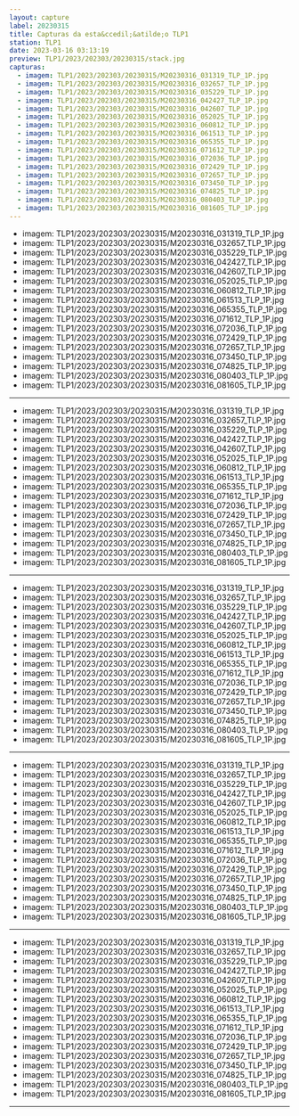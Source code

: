 ```yaml
---
layout: capture
label: 20230315
title: Capturas da esta&ccedil;&atilde;o TLP1
station: TLP1
date: 2023-03-16 03:13:19
preview: TLP1/2023/202303/20230315/stack.jpg
capturas:
  - imagem: TLP1/2023/202303/20230315/M20230316_031319_TLP_1P.jpg
  - imagem: TLP1/2023/202303/20230315/M20230316_032657_TLP_1P.jpg
  - imagem: TLP1/2023/202303/20230315/M20230316_035229_TLP_1P.jpg
  - imagem: TLP1/2023/202303/20230315/M20230316_042427_TLP_1P.jpg
  - imagem: TLP1/2023/202303/20230315/M20230316_042607_TLP_1P.jpg
  - imagem: TLP1/2023/202303/20230315/M20230316_052025_TLP_1P.jpg
  - imagem: TLP1/2023/202303/20230315/M20230316_060812_TLP_1P.jpg
  - imagem: TLP1/2023/202303/20230315/M20230316_061513_TLP_1P.jpg
  - imagem: TLP1/2023/202303/20230315/M20230316_065355_TLP_1P.jpg
  - imagem: TLP1/2023/202303/20230315/M20230316_071612_TLP_1P.jpg
  - imagem: TLP1/2023/202303/20230315/M20230316_072036_TLP_1P.jpg
  - imagem: TLP1/2023/202303/20230315/M20230316_072429_TLP_1P.jpg
  - imagem: TLP1/2023/202303/20230315/M20230316_072657_TLP_1P.jpg
  - imagem: TLP1/2023/202303/20230315/M20230316_073450_TLP_1P.jpg
  - imagem: TLP1/2023/202303/20230315/M20230316_074825_TLP_1P.jpg
  - imagem: TLP1/2023/202303/20230315/M20230316_080403_TLP_1P.jpg
  - imagem: TLP1/2023/202303/20230315/M20230316_081605_TLP_1P.jpg
---
```

  - imagem: TLP1/2023/202303/20230315/M20230316_031319_TLP_1P.jpg
  - imagem: TLP1/2023/202303/20230315/M20230316_032657_TLP_1P.jpg
  - imagem: TLP1/2023/202303/20230315/M20230316_035229_TLP_1P.jpg
  - imagem: TLP1/2023/202303/20230315/M20230316_042427_TLP_1P.jpg
  - imagem: TLP1/2023/202303/20230315/M20230316_042607_TLP_1P.jpg
  - imagem: TLP1/2023/202303/20230315/M20230316_052025_TLP_1P.jpg
  - imagem: TLP1/2023/202303/20230315/M20230316_060812_TLP_1P.jpg
  - imagem: TLP1/2023/202303/20230315/M20230316_061513_TLP_1P.jpg
  - imagem: TLP1/2023/202303/20230315/M20230316_065355_TLP_1P.jpg
  - imagem: TLP1/2023/202303/20230315/M20230316_071612_TLP_1P.jpg
  - imagem: TLP1/2023/202303/20230315/M20230316_072036_TLP_1P.jpg
  - imagem: TLP1/2023/202303/20230315/M20230316_072429_TLP_1P.jpg
  - imagem: TLP1/2023/202303/20230315/M20230316_072657_TLP_1P.jpg
  - imagem: TLP1/2023/202303/20230315/M20230316_073450_TLP_1P.jpg
  - imagem: TLP1/2023/202303/20230315/M20230316_074825_TLP_1P.jpg
  - imagem: TLP1/2023/202303/20230315/M20230316_080403_TLP_1P.jpg
  - imagem: TLP1/2023/202303/20230315/M20230316_081605_TLP_1P.jpg
---
  - imagem: TLP1/2023/202303/20230315/M20230316_031319_TLP_1P.jpg
  - imagem: TLP1/2023/202303/20230315/M20230316_032657_TLP_1P.jpg
  - imagem: TLP1/2023/202303/20230315/M20230316_035229_TLP_1P.jpg
  - imagem: TLP1/2023/202303/20230315/M20230316_042427_TLP_1P.jpg
  - imagem: TLP1/2023/202303/20230315/M20230316_042607_TLP_1P.jpg
  - imagem: TLP1/2023/202303/20230315/M20230316_052025_TLP_1P.jpg
  - imagem: TLP1/2023/202303/20230315/M20230316_060812_TLP_1P.jpg
  - imagem: TLP1/2023/202303/20230315/M20230316_061513_TLP_1P.jpg
  - imagem: TLP1/2023/202303/20230315/M20230316_065355_TLP_1P.jpg
  - imagem: TLP1/2023/202303/20230315/M20230316_071612_TLP_1P.jpg
  - imagem: TLP1/2023/202303/20230315/M20230316_072036_TLP_1P.jpg
  - imagem: TLP1/2023/202303/20230315/M20230316_072429_TLP_1P.jpg
  - imagem: TLP1/2023/202303/20230315/M20230316_072657_TLP_1P.jpg
  - imagem: TLP1/2023/202303/20230315/M20230316_073450_TLP_1P.jpg
  - imagem: TLP1/2023/202303/20230315/M20230316_074825_TLP_1P.jpg
  - imagem: TLP1/2023/202303/20230315/M20230316_080403_TLP_1P.jpg
  - imagem: TLP1/2023/202303/20230315/M20230316_081605_TLP_1P.jpg
---
  - imagem: TLP1/2023/202303/20230315/M20230316_031319_TLP_1P.jpg
  - imagem: TLP1/2023/202303/20230315/M20230316_032657_TLP_1P.jpg
  - imagem: TLP1/2023/202303/20230315/M20230316_035229_TLP_1P.jpg
  - imagem: TLP1/2023/202303/20230315/M20230316_042427_TLP_1P.jpg
  - imagem: TLP1/2023/202303/20230315/M20230316_042607_TLP_1P.jpg
  - imagem: TLP1/2023/202303/20230315/M20230316_052025_TLP_1P.jpg
  - imagem: TLP1/2023/202303/20230315/M20230316_060812_TLP_1P.jpg
  - imagem: TLP1/2023/202303/20230315/M20230316_061513_TLP_1P.jpg
  - imagem: TLP1/2023/202303/20230315/M20230316_065355_TLP_1P.jpg
  - imagem: TLP1/2023/202303/20230315/M20230316_071612_TLP_1P.jpg
  - imagem: TLP1/2023/202303/20230315/M20230316_072036_TLP_1P.jpg
  - imagem: TLP1/2023/202303/20230315/M20230316_072429_TLP_1P.jpg
  - imagem: TLP1/2023/202303/20230315/M20230316_072657_TLP_1P.jpg
  - imagem: TLP1/2023/202303/20230315/M20230316_073450_TLP_1P.jpg
  - imagem: TLP1/2023/202303/20230315/M20230316_074825_TLP_1P.jpg
  - imagem: TLP1/2023/202303/20230315/M20230316_080403_TLP_1P.jpg
  - imagem: TLP1/2023/202303/20230315/M20230316_081605_TLP_1P.jpg
---
  - imagem: TLP1/2023/202303/20230315/M20230316_031319_TLP_1P.jpg
  - imagem: TLP1/2023/202303/20230315/M20230316_032657_TLP_1P.jpg
  - imagem: TLP1/2023/202303/20230315/M20230316_035229_TLP_1P.jpg
  - imagem: TLP1/2023/202303/20230315/M20230316_042427_TLP_1P.jpg
  - imagem: TLP1/2023/202303/20230315/M20230316_042607_TLP_1P.jpg
  - imagem: TLP1/2023/202303/20230315/M20230316_052025_TLP_1P.jpg
  - imagem: TLP1/2023/202303/20230315/M20230316_060812_TLP_1P.jpg
  - imagem: TLP1/2023/202303/20230315/M20230316_061513_TLP_1P.jpg
  - imagem: TLP1/2023/202303/20230315/M20230316_065355_TLP_1P.jpg
  - imagem: TLP1/2023/202303/20230315/M20230316_071612_TLP_1P.jpg
  - imagem: TLP1/2023/202303/20230315/M20230316_072036_TLP_1P.jpg
  - imagem: TLP1/2023/202303/20230315/M20230316_072429_TLP_1P.jpg
  - imagem: TLP1/2023/202303/20230315/M20230316_072657_TLP_1P.jpg
  - imagem: TLP1/2023/202303/20230315/M20230316_073450_TLP_1P.jpg
  - imagem: TLP1/2023/202303/20230315/M20230316_074825_TLP_1P.jpg
  - imagem: TLP1/2023/202303/20230315/M20230316_080403_TLP_1P.jpg
  - imagem: TLP1/2023/202303/20230315/M20230316_081605_TLP_1P.jpg
---
  - imagem: TLP1/2023/202303/20230315/M20230316_031319_TLP_1P.jpg
  - imagem: TLP1/2023/202303/20230315/M20230316_032657_TLP_1P.jpg
  - imagem: TLP1/2023/202303/20230315/M20230316_035229_TLP_1P.jpg
  - imagem: TLP1/2023/202303/20230315/M20230316_042427_TLP_1P.jpg
  - imagem: TLP1/2023/202303/20230315/M20230316_042607_TLP_1P.jpg
  - imagem: TLP1/2023/202303/20230315/M20230316_052025_TLP_1P.jpg
  - imagem: TLP1/2023/202303/20230315/M20230316_060812_TLP_1P.jpg
  - imagem: TLP1/2023/202303/20230315/M20230316_061513_TLP_1P.jpg
  - imagem: TLP1/2023/202303/20230315/M20230316_065355_TLP_1P.jpg
  - imagem: TLP1/2023/202303/20230315/M20230316_071612_TLP_1P.jpg
  - imagem: TLP1/2023/202303/20230315/M20230316_072036_TLP_1P.jpg
  - imagem: TLP1/2023/202303/20230315/M20230316_072429_TLP_1P.jpg
  - imagem: TLP1/2023/202303/20230315/M20230316_072657_TLP_1P.jpg
  - imagem: TLP1/2023/202303/20230315/M20230316_073450_TLP_1P.jpg
  - imagem: TLP1/2023/202303/20230315/M20230316_074825_TLP_1P.jpg
  - imagem: TLP1/2023/202303/20230315/M20230316_080403_TLP_1P.jpg
  - imagem: TLP1/2023/202303/20230315/M20230316_081605_TLP_1P.jpg
---
